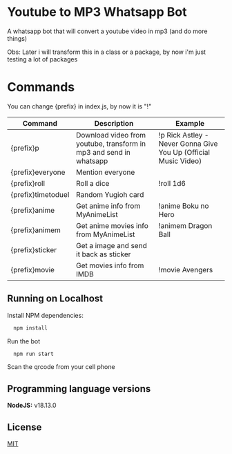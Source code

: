 
# Youtube to MP3 Whatsapp Bot

A whatsapp bot that will convert a youtube video in mp3 (and do more things)

Obs: Later i will transform this in a class or a package, by now i'm just testing a lot of packages

# Commands
You can change {prefix} in index.js, by now it is "!"

| Command               | Description                                                | Example |
| ----------------- | ---------------------------------------------------------------- | -------------- |
| {prefix}p      | Download video from youtube, transform in mp3 and send in whatsapp | !p Rick Astley - Never Gonna Give You Up (Official Music Video) |
| {prefix}everyone     | Mention everyone | |
| {prefix}roll      | Roll a dice | !roll 1d6 |
| {prefix}timetoduel  | Random Yugioh card | |
| {prefix}anime      | Get anime info from MyAnimeList | !anime Boku no Hero |
| {prefix}animem      | Get anime movies info from MyAnimeList | !animem Dragon Ball |
| {prefix}sticker      | Get a image and send it back as sticker | |
| {prefix}movie      | Get movies info from IMDB | !movie Avengers |

## Running on Localhost

Install NPM dependencies:
```bash
  npm install
```

Run the bot
```bash
  npm run start
```

Scan the qrcode from your cell phone

## Programming language versions

**NodeJS:** v18.13.0

## License

[MIT](https://choosealicense.com/licenses/mit/)